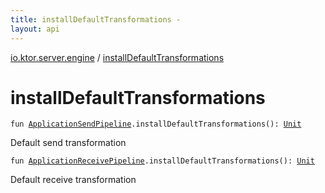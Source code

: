 ```yaml
---
title: installDefaultTransformations - 
layout: api
---
```


<div class='api-docs-breadcrumbs'><a href="index.html">io.ktor.server.engine</a> / <a href="./install-default-transformations.html">installDefaultTransformations</a></div>

# installDefaultTransformations

<div class="overload-group" markdown="1">

<div class="signature"><code><span class="keyword">fun </span><a href="../io.ktor.response/-application-send-pipeline/index.html"><span class="identifier">ApplicationSendPipeline</span></a><span class="symbol">.</span><span class="identifier">installDefaultTransformations</span><span class="symbol">(</span><span class="symbol">)</span><span class="symbol">: </span><a href="https://kotlinlang.org/api/latest/jvm/stdlib/kotlin/-unit/index.html"><span class="identifier">Unit</span></a></code></div>

Default send transformation

</div>
<div class="overload-group" markdown="1">

<div class="signature"><code><span class="keyword">fun </span><a href="../io.ktor.request/-application-receive-pipeline/index.html"><span class="identifier">ApplicationReceivePipeline</span></a><span class="symbol">.</span><span class="identifier">installDefaultTransformations</span><span class="symbol">(</span><span class="symbol">)</span><span class="symbol">: </span><a href="https://kotlinlang.org/api/latest/jvm/stdlib/kotlin/-unit/index.html"><span class="identifier">Unit</span></a></code></div>

Default receive transformation

</div>
